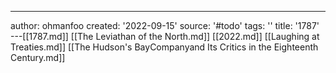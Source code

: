 ---
author: ohmanfoo
created: '2022-09-15'
source: '#todo'
tags: ''
title: '1787'
---[[1787.md]]
[[The Leviathan of the North.md]]
[[2022.md]]
[[Laughing at Treaties.md]]
[[The Hudson's BayCompanyand Its Critics in the Eighteenth Century.md]]
